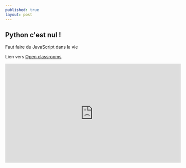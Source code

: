 ```yaml
---
published: true
layout: post
---
```



## Python c'est nul !

Faut faire du JavaScript dans la vie

Lien vers [Open classrooms](https://openclassrooms.com/courses/apprenez-a-programmer-en-python)

<iframe width="560" height="315" src="https://www.youtube.com/embed/XyemIbvyxgk" frameborder="0" allowfullscreen></iframe>